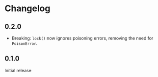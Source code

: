 # Changelog
## 0.2.0
* Breaking: `lock()` now ignores poisoning errors, removing the need for `PoisonError`.

## 0.1.0
Initial release
